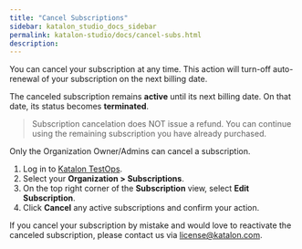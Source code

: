 ```yaml
---
title: "Cancel Subscriptions"
sidebar: katalon_studio_docs_sidebar
permalink: katalon-studio/docs/cancel-subs.html
description:
---
```

You can cancel your subscription at any time. This action will turn-off auto-renewal of your subscription on the next billing date.

The canceled subscription remains **active** until its next billing date. On that date, its status becomes **terminated**.

> Subscription cancelation does NOT issue a refund. You can continue using the remaining subscription you have already purchased.

Only the Organization Owner/Admins can cancel a subscription.

1. Log in to [Katalon TestOps](https://analytics.katalon.com/).
2. Select your **Organization > Subscriptions**.
3. On the top right corner of the **Subscription** view, select **Edit Subscription**.
4. Click **Cancel** any active subscriptions and confirm your action.

If you cancel your subscription by mistake and would love to reactivate the canceled subscription, please contact us via license@katalon.com.
